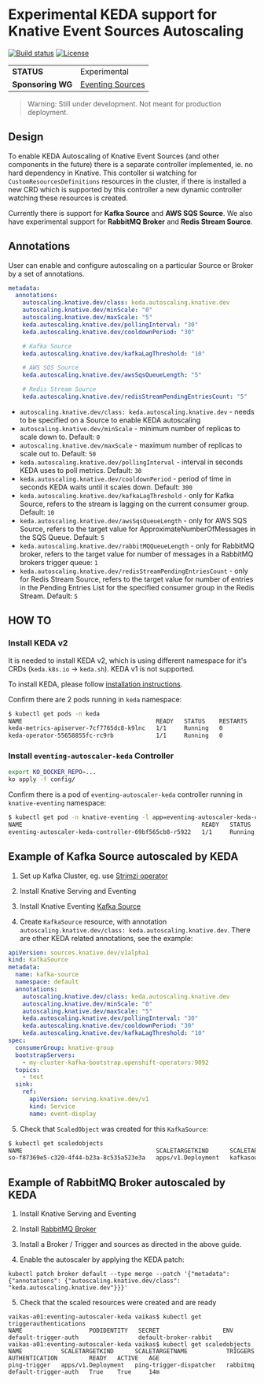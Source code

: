 # Experimental KEDA support for Knative Event Sources Autoscaling

[![Build status](https://github.com/knative-sandbox/eventing-autoscaler-keda//workflows/master%20build/badge.svg)](https://github.com/knative-sandbox/eventing-autoscaler-keda/actions)
[![License](https://img.shields.io/badge/license-Apache--2.0-blue.svg)](http://www.apache.org/licenses/LICENSE-2.0)

|                   |                                                                                                                        |
| ----------------- | ---------------------------------------------------------------------------------------------------------------------- |
| **STATUS**        | Experimental                                                                                                           |
| **Sponsoring WG** | [Eventing Sources](https://github.com/knative/community/blob/master/working-groups/WORKING-GROUPS.md#eventing-sources) |

> Warning: Still under development. Not meant for production deployment.

## Design

To enable KEDA Autoscaling of Knative Event Sources (and other components in the
future) there is a separate controller implemented, ie. no hard dependency in
Knative. This contoller si watching for `CustomResourcesDefinitions` resources
in the cluster, if there is installed a new CRD which is supported by this
controller a new dynamic controller watching these resources is created.

Currently there is support for **Kafka Source** and **AWS SQS Source**. We also
have experimental support for **RabbitMQ Broker** and **Redis Stream Source**.

## Annotations

User can enable and configure autoscaling on a particular Source or Broker by a
set of annotations.

```yaml
metadata:
  annotations:
    autoscaling.knative.dev/class: keda.autoscaling.knative.dev
    autoscaling.knative.dev/minScale: "0"
    autoscaling.knative.dev/maxScale: "5"
    keda.autoscaling.knative.dev/pollingInterval: "30"
    keda.autoscaling.knative.dev/cooldownPeriod: "30"

    # Kafka Source
    keda.autoscaling.knative.dev/kafkaLagThreshold: "10"

    # AWS SQS Source
    keda.autoscaling.knative.dev/awsSqsQueueLength: "5"

    # Redis Stream Source
    keda.autoscaling.knative.dev/redisStreamPendingEntriesCount: "5"
```

- `autoscaling.knative.dev/class: keda.autoscaling.knative.dev` - needs to be
  specified on a Source to enable KEDA autoscaling
- `autoscaling.knative.dev/minScale` - minimum number of replicas to scale down
  to. Default: `0`
- `autoscaling.knative.dev/maxScale` - maximum number of replicas to scale out
  to. Default: `50`
- `keda.autoscaling.knative.dev/pollingInterval` - interval in seconds KEDA uses
  to poll metrics. Default: `30`
- `keda.autoscaling.knative.dev/cooldownPeriod` - period of time in seconds KEDA
  waits until it scales down. Default: `300`
- `keda.autoscaling.knative.dev/kafkaLagThreshold` - only for Kafka Source,
  refers to the stream is lagging on the current consumer group. Default: `10`
- `keda.autoscaling.knative.dev/awsSqsQueueLength` - only for AWS SQS Source,
  refers to the target value for ApproximateNumberOfMessages in the SQS Queue.
  Default: `5`
- `keda.autoscaling.knative.dev/rabbitMQQueueLength` - only for RabbitMQ broker,
  refers to the target value for number of messages in a RabbitMQ brokers
  trigger queue: `1`
- `keda.autoscaling.knative.dev/redisStreamPendingEntriesCount` - only for Redis
  Stream Source, refers to the target value for number of entries in the Pending
  Entries List for the specified consumer group in the Redis Stream. Default:
  `5`

## HOW TO

### Install KEDA v2

It is needed to install KEDA v2, which is using different namespace for it's
CRDs (`keda.k8s.io` -> `keda.sh`). KEDA v1 is not supported.

To install KEDA, please follow
[installation instructions](https://keda.sh/docs/latest/deploy/).

Confirm there are 2 pods running in `keda` namespace:

```bash
$ kubectl get pods -n keda
NAME                                      READY   STATUS    RESTARTS   AGE
keda-metrics-apiserver-7cf7765dc8-k9lnc   1/1     Running   0          5m2s
keda-operator-55658855fc-rc9rb            1/1     Running   0          5m3s
```

### Install `eventing-autoscaler-keda` Controller

```bash
export KO_DOCKER_REPO=...
ko apply -f config/
```

Confirm there is a pod of `eventing-autoscaler-keda` controller running in `knative-eventing` namespace:

```bash
$ kubectl get pod -n knative-eventing -l app=eventing-autoscaler-keda-controller
NAME                                                   READY   STATUS    RESTARTS   AGE
eventing-autoscaler-keda-controller-69bf565cb8-r5922   1/1     Running   0          3m7s
```

## Example of Kafka Source autoscaled by KEDA

1. Set up Kafka Cluster, eg. use [Strimzi operator](https://strimzi.io/)

2. Install Knative Serving and Eventing

3. Install Knative Eventing
   [Kafka Source](https://github.com/knative/eventing-contrib/tree/master/kafka/source)

4. Create `KafkaSource` resource, with annotation
   `autoscaling.knative.dev/class: keda.autoscaling.knative.dev`. There are
   other KEDA related annotations, see the example:

```yaml
apiVersion: sources.knative.dev/v1alpha1
kind: KafkaSource
metadata:
  name: kafka-source
  namespace: default
  annotations:
    autoscaling.knative.dev/class: keda.autoscaling.knative.dev
    autoscaling.knative.dev/minScale: "0"
    autoscaling.knative.dev/maxScale: "5"
    keda.autoscaling.knative.dev/pollingInterval: "30"
    keda.autoscaling.knative.dev/cooldownPeriod: "30"
    keda.autoscaling.knative.dev/kafkaLagThreshold: "10"
spec:
  consumerGroup: knative-group
  bootstrapServers:
    - my-cluster-kafka-bootstrap.openshift-operators:9092
  topics:
    - test
  sink:
    ref:
      apiVersion: serving.knative.dev/v1
      kind: Service
      name: event-display
```

5. Check that `ScaledObject` was created for this `KafkaSource`:

```bash
$ kubectl get scaledobjects
NAME                                      SCALETARGETKIND      SCALETARGETNAME                                                 TRIGGERS   AUTHENTICATION   READY   ACTIVE   AGE
so-f87369e5-c320-4f44-b23a-8c535a523e3a   apps/v1.Deployment   kafkasource-kafka-source-f87369e5-c320-4f44-b23a-8c535a523e3a   kafka                       True    False     6m5s
```

## Example of RabbitMQ Broker autoscaled by KEDA

1. Install Knative Serving and Eventing

2. Install
   [RabbitMQ Broker](https://github.com/knative-sandbox/eventing-rabbitmq/tree/master/broker)

3. Install a Broker / Trigger and sources as directed in the above guide.

4. Enable the autoscaler by applying the KEDA patch:

```shell
kubectl patch broker default --type merge --patch '{"metadata": {"annotations": {"autoscaling.knative.dev/class": "keda.autoscaling.knative.dev"}}}'

```

5. Check that the scaled resources were created and are ready

```shell
vaikas-a01:eventing-autoscaler-keda vaikas$ kubectl get triggerauthentications
NAME                   PODIDENTITY   SECRET                  ENV
default-trigger-auth                 default-broker-rabbit
vaikas-a01:eventing-autoscaler-keda vaikas$ kubectl get scaledobjects
NAME           SCALETARGETKIND      SCALETARGETNAME           TRIGGERS   AUTHENTICATION         READY   ACTIVE   AGE
ping-trigger   apps/v1.Deployment   ping-trigger-dispatcher   rabbitmq   default-trigger-auth   True    True     14m
```
